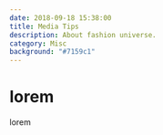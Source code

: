```yaml
---
date: 2018-09-18 15:38:00
title: Media Tips
description: About fashion universe.
category: Misc
background: "#7159c1"
---
```


# lorem

lorem